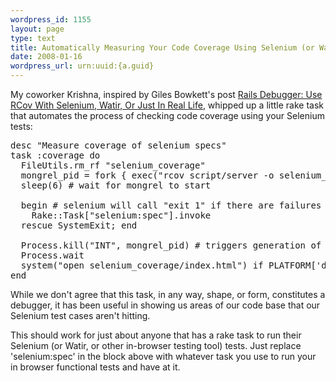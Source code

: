```yaml
--- 
wordpress_id: 1155
layout: page
type: text
title: Automatically Measuring Your Code Coverage Using Selenium (or Watir) and Rcov
date: 2008-01-16  
wordpress_url: urn:uuid:{a.guid}
---
```

<p>My coworker Krishna, inspired by Giles Bowkett's post <a href="http://gilesbowkett.blogspot.com/2007/10/use-rcov-with-selenium-watir-or-just-in.html">Rails Debugger: Use RCov With Selenium, Watir, Or Just In Real Life</a>, whipped up a little rake task that automates the process of checking code coverage using your Selenium tests:</p>

<pre>
desc "Measure coverage of selenium specs"
task :coverage do
  FileUtils.rm_rf "selenium_coverage"
  mongrel_pid = fork { exec("rcov script/server -o selenium_coverage --rails -- -e test -p 4000") }
  sleep(6) # wait for mongrel to start

  begin # selenium will call "exit 1" if there are failures
    Rake::Task["selenium:spec"].invoke
  rescue SystemExit; end

  Process.kill("INT", mongrel_pid) # triggers generation of rcov report
  Process.wait
  system("open selenium_coverage/index.html") if PLATFORM['darwin']
end
</pre>

<p>While we don't agree that this task, in any way, shape, or form, constitutes a debugger, it has been useful in showing us areas of our code base that our Selenium test cases aren't hitting. </p>

<p>This should work for just about anyone that has a rake task to run their Selenium (or Watir, or other in-browser testing tool) tests. Just replace 'selenium:spec' in the block above with whatever task you use to run your in browser functional tests and have at it.</p>
